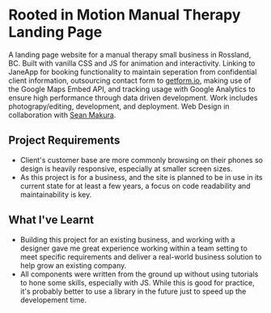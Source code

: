 # Rooted in Motion Manual Therapy Landing Page

A landing page website for a manual therapy small business in Rossland, BC. Built with vanilla CSS and JS for animation and interactivity. Linking to JaneApp for booking functionality to maintain seperation from confidential client information, outsourcing contact form to [getform.io](https://getform.io/), making use of the Google Maps Embed API, and tracking usage with Google Analytics to ensure high performance through data driven development.  Work includes photograpy/editing, development, and deployment. Web Design in collaboration with [Sean Makura](https://seanmakura.webflow.io/).

## Project Requirements

 - Client's customer base are more commonly browsing on their phones so design is heavily responsive, especially at smaller screen sizes.
 - As this project is for a business, and the site is planned to be in use in its current state for at least a few years, a focus on code readability and maintainability is key.

## What I've Learnt

- Building this project for an existing business, and working with a designer gave me great experience working within a team setting to meet specific requirements and deliver a real-world business solution to help grow an existing company.
- All components were written from the ground up without using tutorials to hone some skills, especially with JS. While this is good for practice, it's probably better to use a library in the future just to speed up the developement time.